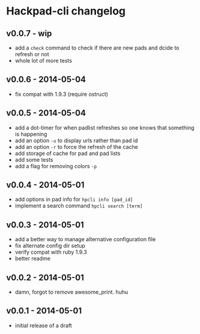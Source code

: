 Hackpad-cli changelog
==========================

v0.0.7 - wip
-------------

- add a `check` command to check if there are new pads and dcide to refresh or not
- whole lot of more tests

v0.0.6 - 2014-05-04
------------

- fix compat with 1.9.3 (require ostruct)

v0.0.5 - 2014-05-04
--------------------

- add a dot-timer for when padlist refreshes so one knows that something is happening
- add an option `-u` to display urls rather than pad id
- add an option `-r` to force the refresh of the cache
- add storage of cache for pad and pad lists
- add some tests
- add a flag for removing colors `-p`

v0.0.4 - 2014-05-01
--------------------

- add options in pad info for `hpcli info [pad_id]`
- implement a search command `hpcli search [term]`

v0.0.3 - 2014-05-01
--------------

- add a better way to manage alternative configuration file
- fix alternate config dir setup
- verify compat with ruby 1.9.3
- better readme

v0.0.2 - 2014-05-01
---------------

- damn, forgot to remove awesome_print. huhu

v0.0.1 - 2014-05-01
------------------------

- initial release of a draft
